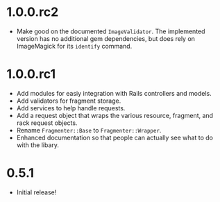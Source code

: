 # 1.0.0.rc2

* Make good on the documented `ImageValidator`. The implemented version has no
  additional gem dependencies, but does rely on ImageMagick for its `identify`
  command.

# 1.0.0.rc1

* Add modules for easiy integration with Rails controllers and models.
* Add validators for fragment storage.
* Add services to help handle requests.
* Add a request object that wraps the various resource, fragment, and rack
  request objects.
* Rename `Fragmenter::Base` to `Fragmenter::Wrapper`.
* Enhanced documentation so that people can actually see what to do with the
  libary.

# 0.5.1

* Initial release!
